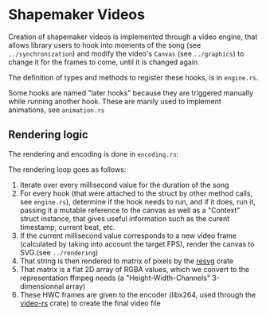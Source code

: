 # Shapemaker Videos

Creation of shapemaker videos is implemented through a video engine, that allows library users to hook into moments of the song (see `../synchronization`) and modify the video's `Canvas` (see `../graphics`) to change it for the frames to come, until it is changed again.

The definition of types and methods to register these hooks, is in `engine.rs`.

Some hooks are named "later hooks" because they are triggered manually while running another hook. These are manily used to implement animations, see `animation.rs`

## Rendering logic

The rendering and encoding is done in `encoding.rs`:

The rendering loop goes as follows:

1. Iterate over every millisecond value for the duration of the song
2. For every hook (that were attached to the struct by other method calls, see `engine.rs`), determine if the hook needs to run, and if it does, run it, passing it a mutable reference to the canvas as well as a "Context" struct instance, that gives useful information such as the curent timestamp, current beat, etc.
3. If the current millisecond value corresponds to a new video frame (calculated by taking into account the target FPS), render the canvas to SVG.(see `../rendering`)
4. That string is then rendered to matrix of pixels by the [resvg](https://crates.io/crates/resvg) crate
3. That matrix is a flat 2D array of RGBA values, which we convert to the representation ffmpeg needs (a "Height-Width-Channels" 3-dimensionnal array)
4. These HWC frames are given to the encoder (libx264, used through the [video-rs](https://crates.io/crates/video-rs) crate) to create the final video file
